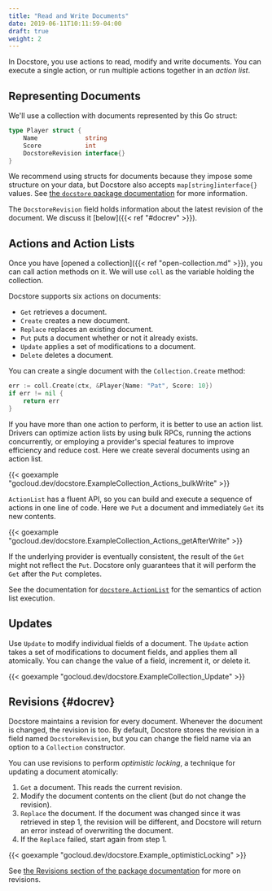 ```yaml
---
title: "Read and Write Documents"
date: 2019-06-11T10:11:59-04:00
draft: true
weight: 2
---
```


In Docstore, you use actions to read, modify and write documents. You can
execute a single action, or run multiple actions together in an _action list_.

<!--more-->

## Representing Documents

We'll use a collection with documents represented by this Go struct:

```go
type Player struct {
	Name             string
	Score            int
	DocstoreRevision interface{}
}
```

We recommend using structs for documents because they impose some structure on
your data, but Docstore also accepts `map[string]interface{}` values. See
[the `docstore` package
documentation](https://godoc.org/gocloud.dev/docstore#hdr-Documents)
for more information.

The `DocstoreRevision` field holds information about the latest revision of the
document. We discuss it [below]({{< ref "#docrev" >}}).

## Actions and Action Lists

Once you have [opened a collection]({{< ref "open-collection.md" >}}), you
can call action methods on it. We will use `coll` as the variable holding the collection.

Docstore supports six actions on documents:

- `Get` retrieves a document.
- `Create` creates a new document.
- `Replace` replaces an existing document.
- `Put` puts a document whether or not it already exists.
- `Update` applies a set of modifications to a document.
- `Delete` deletes a document.

You can create a single document with the `Collection.Create` method:

```go
err := coll.Create(ctx, &Player{Name: "Pat", Score: 10})
if err != nil {
    return err
}
```

If you have more than one action to perform, it is better to use an action
list. Drivers can optimize action lists by using bulk RPCs, running the actions
concurrently, or employing a provider's special features to improve efficiency
and reduce cost. Here we create several documents using an action list.

{{< goexample "gocloud.dev/docstore.ExampleCollection_Actions_bulkWrite" >}}

`ActionList` has a fluent API, so you can build and execute a sequence of
actions in one line of code. Here we `Put` a document and immediately `Get` its new
contents.

{{< goexample "gocloud.dev/docstore.ExampleCollection_Actions_getAfterWrite" >}}

If the underlying provider is eventually consistent, the result of the `Get`
might not reflect the `Put`. Docstore only guarantees that it will perform the
`Get` after the `Put` completes.

See the documentation for [`docstore.ActionList`][] for the semantics of action
list execution.

[`docstore.ActionList`]: https://godoc.org/gocloud.dev/docstore#ActionList

## Updates

Use `Update` to modify individual fields of a document. The `Update` action takes a
set of modifications to document fields, and applies them all atomically. You
can change the value of a field, increment it, or delete it.

{{< goexample "gocloud.dev/docstore.ExampleCollection_Update" >}}

## Revisions {#docrev}

Docstore maintains a revision for every document. Whenever the document is
changed, the revision is too. By default, Docstore stores the revision
in a field named `DocstoreRevision`, but you can change the field name via an
option to a `Collection` constructor.

You can use revisions to perform _optimistic locking_, a technique for updating
a document atomically:

1. `Get` a document. This reads the current revision.
2. Modify the document contents on the client (but do not change the revision).
3. `Replace` the document. If the document was changed since it was retrieved in
   step 1, the revision will be different, and Docstore will return an error
   instead of overwriting the document.
4. If the `Replace` failed, start again from step 1.

{{< goexample "gocloud.dev/docstore.Example_optimisticLocking" >}}

See [the Revisions section of the package
documentation](https://godoc.org/gocloud.dev/docstore#hdr-Revisions)
for more on revisions.

